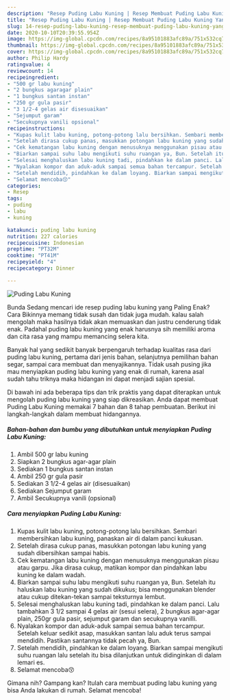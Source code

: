 ```yaml
---
description: "Resep Puding Labu Kuning | Resep Membuat Puding Labu Kuning Yang Enak Dan Lezat"
title: "Resep Puding Labu Kuning | Resep Membuat Puding Labu Kuning Yang Enak Dan Lezat"
slug: 14-resep-puding-labu-kuning-resep-membuat-puding-labu-kuning-yang-enak-dan-lezat
date: 2020-10-10T20:39:55.954Z
image: https://img-global.cpcdn.com/recipes/8a95101883afc89a/751x532cq70/puding-labu-kuning-foto-resep-utama.jpg
thumbnail: https://img-global.cpcdn.com/recipes/8a95101883afc89a/751x532cq70/puding-labu-kuning-foto-resep-utama.jpg
cover: https://img-global.cpcdn.com/recipes/8a95101883afc89a/751x532cq70/puding-labu-kuning-foto-resep-utama.jpg
author: Philip Hardy
ratingvalue: 4
reviewcount: 14
recipeingredient:
- "500 gr labu kuning"
- "2 bungkus agaragar plain"
- "1 bungkus santan instan"
- "250 gr gula pasir"
- "3 1/2-4 gelas air disesuaikan"
- "Sejumput garam"
- "Secukupnya vanili opsional"
recipeinstructions:
- "Kupas kulit labu kuning, potong-potong lalu bersihkan. Sembari membersihkan labu kuning, panaskan air di dalam panci kukusan."
- "Setelah dirasa cukup panas, masukkan potongan labu kuning yang sudah dibersihkan sampai habis."
- "Cek kematangan labu kuning dengan menusuknya menggunakan pisau atau garpu. Jika dirasa cukup, matikan kompor dan pindahkan labu kuning ke dalam wadah."
- "Biarkan sampai suhu labu mengikuti suhu ruangan ya, Bun. Setelah itu haluskan labu kuning yang sudah dikukus; bisa menggunakan blender atau cukup ditekan-tekan sampai teksturnya lembut."
- "Selesai menghaluskan labu kuning tadi, pindahkan ke dalam panci. Lalu tambahkan 3 1/2 sampai 4 gelas air (sesui selera), 2 bungkus agar-agar plain, 250gr gula pasir, sejumput garam dan secukupnya vanilli."
- "Nyalakan kompor dan aduk-aduk sampai semua bahan tercampur. Setelah keluar sedikit asap, masukkan santan lalu aduk terus sampai mendidih. Pastikan santannya tidak pecah ya, Bun."
- "Setelah mendidih, pindahkan ke dalam loyang. Biarkan sampai mengikuti suhu ruangan lalu setelah itu bisa dilanjutkan untuk didinginkan di dalam lemari es."
- "Selamat mencoba😚"
categories:
- Resep
tags:
- puding
- labu
- kuning

katakunci: puding labu kuning 
nutrition: 227 calories
recipecuisine: Indonesian
preptime: "PT32M"
cooktime: "PT41M"
recipeyield: "4"
recipecategory: Dinner

---
```



![Puding Labu Kuning](https://img-global.cpcdn.com/recipes/8a95101883afc89a/751x532cq70/puding-labu-kuning-foto-resep-utama.jpg)

Bunda Sedang mencari ide resep puding labu kuning yang Paling Enak? Cara Bikinnya memang tidak susah dan tidak juga mudah. kalau salah mengolah maka hasilnya tidak akan memuaskan dan justru cenderung tidak enak. Padahal puding labu kuning yang enak harusnya sih memiliki aroma dan cita rasa yang mampu memancing selera kita.

Banyak hal yang sedikit banyak berpengaruh terhadap kualitas rasa dari puding labu kuning, pertama dari jenis bahan, selanjutnya pemilihan bahan segar, sampai cara membuat dan menyajikannya. Tidak usah pusing jika mau menyiapkan puding labu kuning yang enak di rumah, karena asal sudah tahu triknya maka hidangan ini dapat menjadi sajian spesial.




Di bawah ini ada beberapa tips dan trik praktis yang dapat diterapkan untuk mengolah puding labu kuning yang siap dikreasikan. Anda dapat membuat Puding Labu Kuning memakai 7 bahan dan 8 tahap pembuatan. Berikut ini langkah-langkah dalam membuat hidangannya.

<!--inarticleads1-->

##### Bahan-bahan dan bumbu yang dibutuhkan untuk menyiapkan Puding Labu Kuning:

1. Ambil 500 gr labu kuning
1. Siapkan 2 bungkus agar-agar plain
1. Sediakan 1 bungkus santan instan
1. Ambil 250 gr gula pasir
1. Sediakan 3 1/2-4 gelas air (disesuaikan)
1. Sediakan Sejumput garam
1. Ambil Secukupnya vanili (opsional)




<!--inarticleads2-->

##### Cara menyiapkan Puding Labu Kuning:

1. Kupas kulit labu kuning, potong-potong lalu bersihkan. Sembari membersihkan labu kuning, panaskan air di dalam panci kukusan.
1. Setelah dirasa cukup panas, masukkan potongan labu kuning yang sudah dibersihkan sampai habis.
1. Cek kematangan labu kuning dengan menusuknya menggunakan pisau atau garpu. Jika dirasa cukup, matikan kompor dan pindahkan labu kuning ke dalam wadah.
1. Biarkan sampai suhu labu mengikuti suhu ruangan ya, Bun. Setelah itu haluskan labu kuning yang sudah dikukus; bisa menggunakan blender atau cukup ditekan-tekan sampai teksturnya lembut.
1. Selesai menghaluskan labu kuning tadi, pindahkan ke dalam panci. Lalu tambahkan 3 1/2 sampai 4 gelas air (sesui selera), 2 bungkus agar-agar plain, 250gr gula pasir, sejumput garam dan secukupnya vanilli.
1. Nyalakan kompor dan aduk-aduk sampai semua bahan tercampur. Setelah keluar sedikit asap, masukkan santan lalu aduk terus sampai mendidih. Pastikan santannya tidak pecah ya, Bun.
1. Setelah mendidih, pindahkan ke dalam loyang. Biarkan sampai mengikuti suhu ruangan lalu setelah itu bisa dilanjutkan untuk didinginkan di dalam lemari es.
1. Selamat mencoba😚




Gimana nih? Gampang kan? Itulah cara membuat puding labu kuning yang bisa Anda lakukan di rumah. Selamat mencoba!
